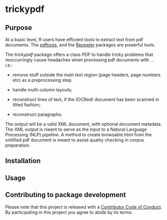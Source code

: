 
<!-- README.md is generated from README.Rmd. Please edit that file -->
trickypdf
=========

Purpose
-------

At a basic level, R users have efficient tools to extract text from pdf documents. The [pdftools](https://CRAN.R-project.org/package=pdftools), and the [Rpoppler](https://CRAN.R-project.org/package=Rpoppler) packages are powerful tools.

The *trickypdf* package offers a class *PDF* to handle tricky problems that reoccurringly cause headaches when processing pdf documents with . , i.e.:

-   remove stuff outside the main text region (page headers, page numbers etc) as a preprocessing step.

-   handle multi-column layouts;

-   reconstruct lines of text, if the (OCRed) document has been scanned in tilted fashion;

-   reconstruct paragraphs.

The output will be a valid XML document, with optional document metadata. The XML output is meant to serve as the input to a Natural Language Processing (NLP) pipeline. A method to create browsable html from the xmlified pdf document is meant to assist quality checking in corpus preparation.

Installation
------------

Usage
-----

Contributing to package development
-----------------------------------

Please note that this project is released with a [Contributor Code of Conduct](CONDUCT.md). By participating in this project you agree to abide by its terms.
